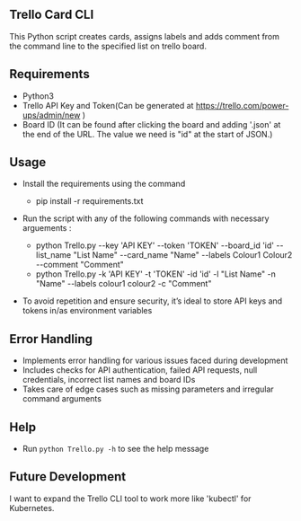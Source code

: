 ## Trello Card CLI
This Python script creates cards, assigns labels and adds comment from the command line to the specified list on trello board.

## Requirements
* Python3
* Trello API Key and Token(Can be generated at https://trello.com/power-ups/admin/new )
* Board ID (It can be found after clicking the board and adding '.json' at the end of the URL. The value we need is "id" at the start of JSON.)

## Usage
- Install the requirements using the command
   * pip install -r requirements.txt

- Run the script with any of the following commands with necessary arguements :
   * python Trello.py --key 'API KEY' --token 'TOKEN' --board_id 'id' --list_name "List Name" --card_name "Name" --labels Colour1 Colour2 --comment "Comment"
   * python Trello.py -k 'API KEY' -t 'TOKEN' -id 'id' -l "List Name" -n "Name" --labels colour1 colour2 -c "Comment"

- To avoid repetition and ensure security, it’s ideal to store API keys and tokens in/as environment variables

## Error Handling
- Implements error handling for various issues faced during development
- Includes checks for API authentication, failed API requests, null credentials, incorrect list names and board IDs
- Takes care of edge cases such as missing parameters and irregular command arguments 

## Help
* Run `python Trello.py -h` to see the help message



## Future Development
I want to expand the Trello CLI tool to work more like 'kubectl' for Kubernetes.










